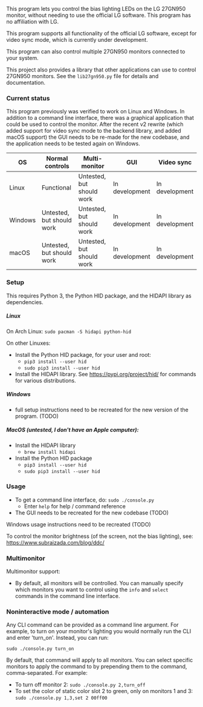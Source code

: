 This program lets you control the bias lighting LEDs on the LG 27GN950 monitor, without needing to use the official LG software. This program has no affiliation with LG.

This program supports all functionality of the official LG software, except for video sync mode, which is currently under development.

This program can also control multiple 27GN950 monitors connected to your system.

This project also provides a library that other applications can use to control 27GN950 monitors. See the `lib27gn950.py` file for details and documentation.

### Current status

This program previously was verified to work on Linux and Windows. In addition to a command line interface, there was a graphical application that could be used to control the monitor. After the recent v2 rewrite (which added support for video sync mode to the backend library, and added macOS support) the GUI needs to be re-made for the new codebase, and the application needs to be tested again on Windows.

| OS | Normal controls | Multi-monitor | GUI | Video sync |
|----|-----------------|---------------|-----|------------|
| Linux | Functional | Untested, but should work | In development | In development |
| Windows | Untested, but should work | Untested, but should work | In development | In development |
| macOS | Untested, but should work | Untested, but should work | In development | In development |

### Setup

This requires Python 3, the Python HID package, and the HIDAPI library as dependencies.

##### Linux
On Arch Linux: `sudo pacman -S hidapi python-hid`

On other Linuxes:
- Install the Python HID package, for your user and root:
  - `pip3 install --user hid`
  - `sudo pip3 install --user hid`
- Install the HIDAPI library. See https://pypi.org/project/hid/ for commands for various distributions.

##### Windows
- full setup instructions need to be recreated for the new version of the program. (TODO)

##### MacOS (untested, I don't have an Apple computer):
- Install the HIDAPI library
  - `brew install hidapi`
- Install the Python HID package
  - `pip3 install --user hid`
  - `sudo pip3 install --user hid`

### Usage

- To get a command line interface, do: `sudo ./console.py`
  - Enter `help` for help / command reference
- The GUI needs to be recreated for the new codebase (TODO)

Windows usage instructions need to be recreated (TODO)

To control the monitor brightness (of the screen, not the bias lighting), see:
  https://www.subraizada.com/blog/ddc/

### Multimonitor

Multimonitor support:
- By default, all monitors will be controlled. You can manually specify which monitors you want to control using the `info` and `select` commands in the command line interface.

### Noninteractive mode / automation

Any CLI command can be provided as a command line argument. For example, to turn on your monitor's lighting you would normally run the CLI and enter 'turn_on'. Instead, you can run:

`sudo ./console.py turn_on`

By default, that command will apply to all monitors. You can select specific monitors to apply the command to by prepending them to the command, comma-separated. For example:

- To turn off monitor 2: `sudo ./console.py 2,turn_off`
- To set the color of static color slot 2 to green, only on monitors 1 and 3: `sudo ./console.py 1,3,set 2 00ff00`
